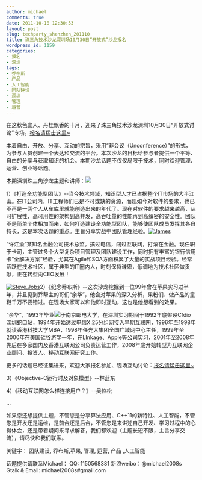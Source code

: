 ```yaml
---
author: michael
comments: true
date: 2011-10-18 12:30:53
layout: post
slug: techparty_shenzhen_201110
title: 珠三角技术沙龙深圳场10月30日“开放式”沙龙报名
wordpress_id: 1159
categories:
- 报名
- 深圳
tags:
- 乔布斯
- 产品
- 人工智能
- 团队建设
- 深圳
- 管理
- 运营
---
```


在这秋色宜人、丹桂飘香的十月，迎来了珠三角技术沙龙深圳10月30日“开放式讨论”专场。[报名请猛击这里~](http://f.jeffkit.info/techparty/sztp_201110_openparty/)

本着自由、开放、分享、互动的宗旨，采用“非会议（Unconference）”的形式， 为参与人员创建一个表达和交流的平台。本次沙龙的目标给参与者提供一个平等、自由的分享与获取知识的机会。本期沙龙话题不仅仅局限于技术，同时欢迎管理、运营、创业等话题。

本期深圳珠三角沙龙主题和讲师：[![](http://techparty.org/wp-content/uploads/2011/10/团队建设-300x148.jpg)](http://techparty.org/wp-content/uploads/2011/10/团队建设.jpg)

1）《打造全功能型团队》--当今技术领域，知识型人才已占据整个IT市场的大半江山。在IT公司内，IT工程师们已是不可或缺的资源，而现如今对软件的要求，也已不再是一两个人从车库里就能创造出来的年代了。现在对软件的要求越来越高，从可扩展性，高可用性的架构到高并发，高吞吐量的性能再到高缜密的安全性。团队不是简单个体相加而来，如何打造建设全功能型团队，能够使团队成员发挥其各自特长，这是本次话题的重点。主旨分享实战中团队管理经验。[![James](http://techparty.org/wp-content/uploads/2011/10/csspi3_clip_image003.jpg)](http://techparty.org/wp-content/uploads/2011/10/csspi3_clip_image003.jpg)

“许江渝”某知名金融公司技术总监。搞过电信，闯过互联网，打滚在金融。现任职于卡司，主管过多个大型复杂项目管理及团队建设工作，同时拥有丰富的银行信用卡“全解决方案”经验，尤其在Agile和SOA方面积累了大量的实战项目经验。经常活跃在技术社区，属于典型的IT圈内人，时刻保持谦卑，低调地为技术社区做贡献，正在转型向CEO发展！

[![Steve.Jobs](http://techparty.org/wp-content/uploads/2011/10/06080833_FwNu-300x212.jpg)](http://techparty.org/wp-content/uploads/2011/10/06080833_FwNu.jpg)2）《纪念乔布斯》--这次沙龙挖掘到一位99年曾在苹果实习过半年，并且见到乔帮主的哥们“余华”，他会对苹果的深入分析，果粉们、做产品的童鞋千万不要错过。在现场大家可以和他即时互动，这也是他想看到的效果。



“余华”，1993年毕业[![](http://techparty.org/wp-content/uploads/2011/10/2004c-215x300.jpg)](http://techparty.org/wp-content/uploads/2011/10/2004c.jpg)于南京邮电大学，在深圳实习期间于1992年底架设Cfdio深圳蛇口站，1994年开始透过电信X.25分组网接入早期互联网，1996年至1998年就读香港科技大学MBA，1998年任光大集团全国广域网中心主任，1999年至2000年在美国硅谷游学一年，在LInkage、Apple等公司实习，2001年至2008年先后在多家国内及香港互联网公司负责运营工作，2008年底开始转型为互联网企业顾问、投资人、移动互联网研究工作。





更多的话题已经征集进来，欢迎大家报名参加、现场互动讨论：[报名请猛击这里~](http://f.jeffkit.info/techparty/sztp_201110_openparty/)

3）《Objective-C运行时及对象模型》--林蓝东

4）《移动互联网怎么样连接用户？》--吴位松

...

如果您还想提供主题，不管您是分享算法应用、C++11的新特性、人工智能，不管您是开发还是运维，是前台还是后台，不管您是来讲述自己开发、学习过程中的心得体会，还是带着疑问来寻求解答，我们都欢迎（主题长短不限，主旨分享交流），请尽快和我们联系。

关键字： 团队建设, 乔布斯,苹果, 管理, 运营, 产品 ,人工智能

话题提供请联系Michael：
QQ: 1150568381
新浪weibo：@michael2008s
Gtalk & Email: michael2008s#gmail.com
